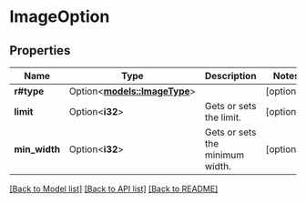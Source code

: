 # ImageOption

## Properties

Name | Type | Description | Notes
------------ | ------------- | ------------- | -------------
**r#type** | Option<[**models::ImageType**](ImageType.md)> |  | [optional]
**limit** | Option<**i32**> | Gets or sets the limit. | [optional]
**min_width** | Option<**i32**> | Gets or sets the minimum width. | [optional]

[[Back to Model list]](../README.md#documentation-for-models) [[Back to API list]](../README.md#documentation-for-api-endpoints) [[Back to README]](../README.md)


